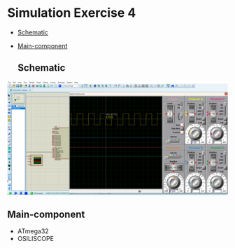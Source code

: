 # Simulation Exercise 4
- [Schematic](#Schematic)
- [Main-component](#Main-component)



  ## Schematic

<img src="https://github.com/HESHAM47GAMAL/Embedded_sysytem_project_learn/blob/main/Interface_P1/3.Timers/Proteus_simulation/5.Exercise4/Schematic.png">

  ## Main-component

- ATmega32
- OSILISCOPE



